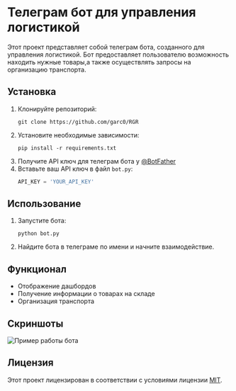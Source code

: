 # Телеграм бот для управления логистикой

Этот проект представляет собой телеграм бота, созданного для управления логистикой. Бот предоставляет пользователю возможность находить нужные товары,а также осуществлять запросы на организацию транспорта.

## Установка
1. Клонируйте репозиторий: 
   ```
   git clone https://github.com/garc0/RGR
   ```
2. Установите необходимые зависимости:
   ```
   pip install -r requirements.txt
   ```
3. Получите API ключ для телеграм бота у [@BotFather](https://t.me/BotFather)
4. Вставьте ваш API ключ в файл `bot.py`:
   ```python
   API_KEY = 'YOUR_API_KEY'
   ```

## Использование
1. Запустите бота:
   ```
   python bot.py
   ```
2. Найдите бота в телеграме по имени и начните взаимодействие.

## Функционал
- Отображение дашбордов
- Получение информации о товарах на складе
- Организация транспорта

## Скриншоты
![Пример работы бота](пример.jpg)

## Лицензия
Этот проект лицензирован в соответствии с условиями лицензии [MIT](LICENSE).
